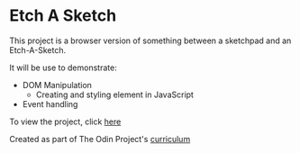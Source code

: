 # Etch A Sketch

This project is a browser version of something between a sketchpad and an Etch-A-Sketch.

It will be use to demonstrate:

* DOM Manipulation
  * Creating and styling element in JavaScript
* Event handling

To view the project, click [here](https://joedravarol.github.io/Etch-A-Sketch/)

Created as part of The Odin Project's [curriculum](https://www.theodinproject.com/courses/web-development-101/lessons/etch-a-sketch-project)